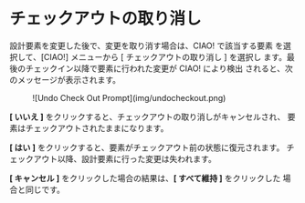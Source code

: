 # チェックアウトの取り消し

設計要素を変更した後で、変更を取り消す場合は、CIAO! で該当する要素 を選択して、[CIAO!] メニューから [ チェックアウトの取り消し ] を選択し ます。最後のチェックイン以降で要素に行われた変更が CIAO! により検出 されると、次のメッセージが表示されます。
<figure markdown="1">
  ![Undo Check Out Prompt](img/undocheckout.png)
</figure>

**[ いいえ ]** をクリックすると、チェックアウトの取り消しがキャンセルされ、 要素はチェックアウトされたままになります。

**[ はい ]** をクリックすると、要素がチェックアウト前の状態に復元されます。 チェックアウト以降、設計要素に行った変更は失われます。

**[ キャンセル ]** をクリックした場合の結果は、**[ すべて維持 ]** をクリックした 場合と同じです。